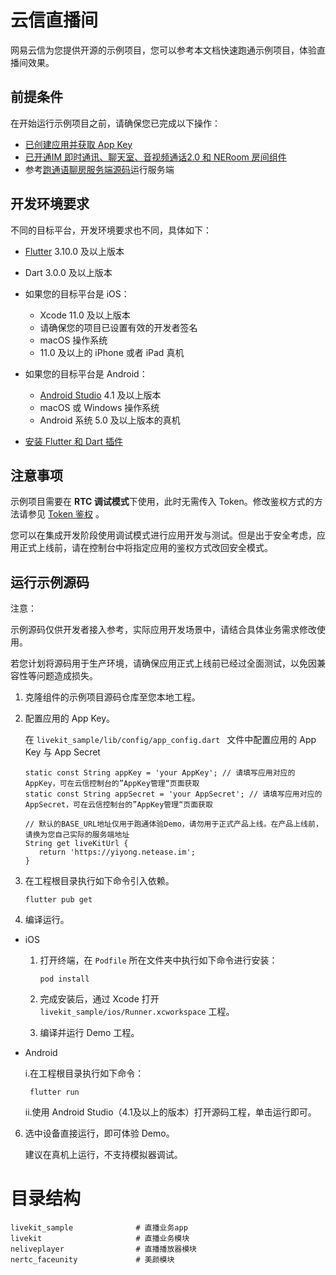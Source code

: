# 云信直播间

网易云信为您提供开源的示例项目，您可以参考本文档快速跑通示例项目，体验直播间效果。


## 前提条件

在开始运行示例项目之前，请确保您已完成以下操作：
- <a href="https://doc.yunxin.163.com/console/docs/TIzMDE4NTA?platform=console" target="_blank">已创建应用并获取 App Key</a>
- <a href="https://doc.yunxin.163.com/group-voice-room/docs/DUwOTA0MTg?platform=flutter" target="_blank">已开通IM 即时通讯、聊天室、音视频通话2.0 和 NERoom 房间组件</a>
- 参考[跑通语聊房服务端源码](https://doc.yunxin.163.com/group-voice-room/docs/jA3NDY0MjA?platform=server)运行服务端

## 开发环境要求
不同的目标平台，开发环境要求也不同，具体如下：
- [Flutter](https://docs.flutter.dev/release/archive?tab=windows#macos) 3.10.0 及以上版本
- Dart 3.0.0 及以上版本
- 如果您的目标平台是 iOS：

  - Xcode 11.0 及以上版本
  - 请确保您的项目已设置有效的开发者签名
  - macOS 操作系统
  - 11.0 及以上的 iPhone 或者 iPad 真机

- 如果您的目标平台是 Android：

  - [Android Studio](https://developer.android.com/studio/releases?hl=zh-cn) 4.1 及以上版本
  - macOS 或 Windows 操作系统
  - Android 系统 5.0 及以上版本的真机

- [安装 Flutter 和 Dart 插件](https://docs.flutter.dev/get-started/editor?)


## 注意事项

示例项目需要在 **RTC 调试模式**下使用，此时无需传入 Token。修改鉴权方式的方法请参见 <a href="https://doc.yunxin.163.com/nertc/docs/TQ0MTI2ODQ?platform=android" target="_blank">Token 鉴权</a> 。

您可以在集成开发阶段使用调试模式进行应用开发与测试。但是出于安全考虑，应用正式上线前，请在控制台中将指定应用的鉴权方式改回安全模式。



## 运行示例源码

注意：

示例源码仅供开发者接入参考，实际应用开发场景中，请结合具体业务需求修改使用。

若您计划将源码用于生产环境，请确保应用正式上线前已经过全面测试，以免因兼容性等问题造成损失。


1. 克隆组件的示例项目源码仓库至您本地工程。

2. 配置应用的 App Key。

   在 `livekit_sample/lib/config/app_config.dart ` 文件中配置应用的 App Key 与 App Secret

    ```
    static const String appKey = 'your AppKey'; // 请填写应用对应的AppKey，可在云信控制台的”AppKey管理“页面获取
    static const String appSecret = 'your AppSecret'; // 请填写应用对应的AppSecret，可在云信控制台的”AppKey管理“页面获取

    // 默认的BASE_URL地址仅用于跑通体验Demo，请勿用于正式产品上线。在产品上线前，请换为您自己实际的服务端地址
    String get liveKitUrl {
       return 'https://yiyong.netease.im';
    }
    ```

3. 在工程根目录执行如下命令引入依赖。
    ```
    flutter pub get
    ```
4. 编译运行。

- iOS
  1. 打开终端，在 `Podfile` 所在文件夹中执行如下命令进行安装：
      ```
      pod install
      ``` 
  2. 完成安装后，通过 Xcode 打开 `livekit_sample/ios/Runner.xcworkspace` 工程。

  3. 编译并运行 Demo 工程。


- Android

  i.在工程根目录执行如下命令：
   ```
    flutter run
   ```

  ii.使用 Android Studio（4.1及以上的版本）打开源码工程，单击运行即可。


6. 选中设备直接运行，即可体验 Demo。

   建议在真机上运行，不支持模拟器调试。

# 目录结构

```
livekit_sample              # 直播业务app
livekit                     # 直播业务模块
neliveplayer                # 直播播放器模块
nertc_faceunity             # 美颜模块
```

